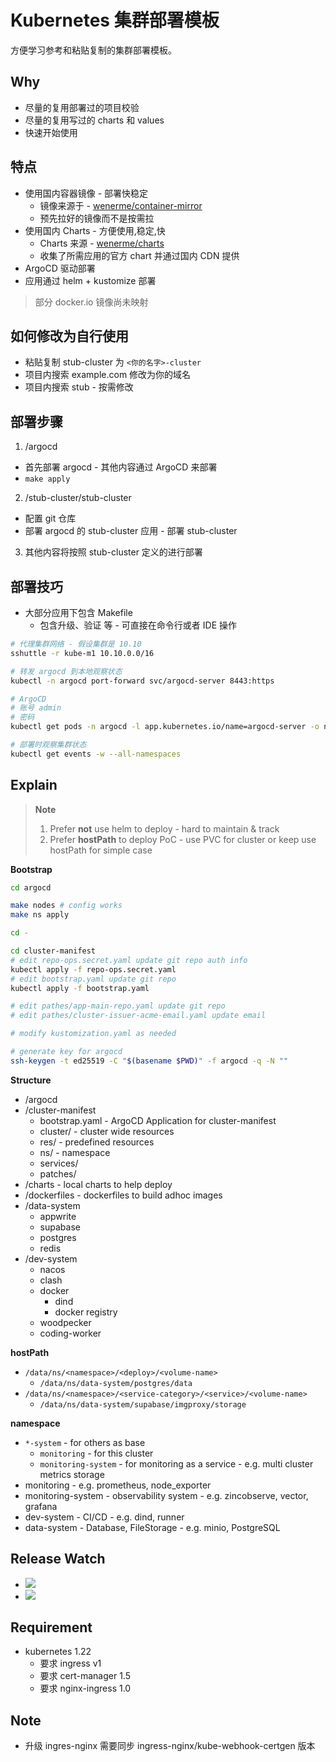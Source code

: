 # Kubernetes 集群部署模板

方便学习参考和粘贴复制的集群部署模板。

## Why

* 尽量的复用部署过的项目校验
* 尽量的复用写过的 charts 和 values
* 快速开始使用

## 特点

* 使用国内容器镜像 - 部署快稳定
  * 镜像来源于 - [wenerme/container-mirror](https://github.com/wenerme/container-mirror)
  * 预先拉好的镜像而不是按需拉
* 使用国内 Charts - 方便使用,稳定,快
  * Charts 来源 - [wenerme/charts](https://github.com/wenerme/charts)
  * 收集了所需应用的官方 chart 并通过国内 CDN 提供
* ArgoCD 驱动部署
* 应用通过 helm + kustomize 部署

> 部分 docker.io 镜像尚未映射

## 如何修改为自行使用

* 粘贴复制 stub-cluster 为 `<你的名字>-cluster`
* 项目内搜索 example.com 修改为你的域名
* 项目内搜索 stub - 按需修改

## 部署步骤

1. /argocd

* 首先部署 argocd - 其他内容通过 ArgoCD 来部署
* `make apply`

2. /stub-cluster/stub-cluster

* 配置 git 仓库
* 部署 argocd 的 stub-cluster 应用 - 部署 stub-cluster

3. 其他内容将按照 stub-cluster 定义的进行部署

## 部署技巧

* 大部分应用下包含 Makefile
  * 包含升级、验证 等 - 可直接在命令行或者 IDE 操作

```bash
# 代理集群网络 - 假设集群是 10.10
sshuttle -r kube-m1 10.10.0.0/16

# 转发 argocd 到本地观察状态
kubectl -n argocd port-forward svc/argocd-server 8443:https

# ArgoCD
# 账号 admin
# 密码
kubectl get pods -n argocd -l app.kubernetes.io/name=argocd-server -o name | cut -d'/' -f 2 | pbcopy

# 部署时观察集群状态
kubectl get events -w --all-namespaces
```

## Explain

> **Note**
>
> 1. Prefer **not** use helm to deploy - hard to maintain & track
> 2. Prefer **hostPath** to deploy PoC - use PVC for cluster or keep use hostPath for simple case

**Bootstrap**

```bash
cd argocd

make nodes # config works
make ns apply

cd -

cd cluster-manifest
# edit repo-ops.secret.yaml update git repo auth info
kubectl apply -f repo-ops.secret.yaml
# edit bootstrap.yaml update git repo
kubectl apply -f bootstrap.yaml

# edit pathes/app-main-repo.yaml update git repo
# edit pathes/cluster-issuer-acme-email.yaml update email

# modify kustomization.yaml as needed
```

```bash
# generate key for argocd
ssh-keygen -t ed25519 -C "$(basename $PWD)" -f argocd -q -N ""
```

**Structure**

- /argocd
- /cluster-manifest
  - bootstrap.yaml - ArgoCD Application for cluster-manifest
  - cluster/ - cluster wide resources
  - res/ - predefined resources
  - ns/ - namespace
  - services/
  - patches/
- /charts - local charts to help deploy
- /dockerfiles - dockerfiles to build adhoc images
- /data-system
  - appwrite
  - supabase
  - postgres
  - redis
- /dev-system
  - nacos
  - clash
  - docker
    - dind
    - docker registry
  - woodpecker
  - coding-worker


**hostPath**

- `/data/ns/<namespace>/<deploy>/<volume-name>`
  - `/data/ns/data-system/postgres/data`
- `/data/ns/<namespace>/<service-category>/<service>/<volume-name>`
  - `/data/ns/data-system/supabase/imgproxy/storage`

**namespace**

- `*-system` - for others as base
  - `monitoring` - for this cluster
  - `monitoring-system` - for monitoring as a service - e.g. multi cluster metrics storage
- monitoring - e.g. prometheus, node_exporter
- monitoring-system - observability system - e.g. zincobserve, vector, grafana
- dev-system - CI/CD - e.g. dind, runner
- data-system - Database, FileStorage - e.g. minio, PostgreSQL

## Release Watch

- ![](https://img.shields.io/github/v/release/keycloak/keycloak?label=Keycloak)
- ![](https://img.shields.io/github/v/release/oauth2-proxy/oauth2-proxy?label=oauth2-proxy)

## Requirement

- kubernetes 1.22
  - 要求 ingress v1
  - 要求 cert-manager 1.5
  - 要求 nginx-ingress 1.0

## Note

- 升级 ingres-nginx 需要同步 ingress-nginx/kube-webhook-certgen 版本
